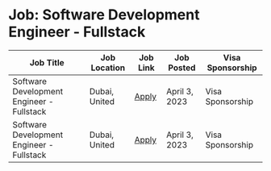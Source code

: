 # Job: Software Development Engineer - Fullstack

| Job Title | Job Location | Job Link | Job Posted | Visa Sponsorship |
| --- | --- | --- | --- | --- |
| Software Development Engineer - Fullstack | Dubai, United | [Apply](https://boards.eu.greenhouse.io/huspy/jobs/4145043101) | April 3, 2023 | Visa Sponsorship |
| Software Development Engineer - Fullstack | Dubai, United | [Apply](https://boards.eu.greenhouse.io/huspy/jobs/4145043101) | April 3, 2023 | Visa Sponsorship |
